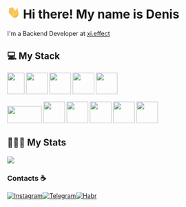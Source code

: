


# <img src="https://raw.githubusercontent.com/ABSphreak/ABSphreak/master/gifs/Hi.gif"  width="30px"> Hi there! My name is Denis



I'm a Backend Developer at <a href="https://xieffect.ru/">xi.effect</a>



## 💻 My Stack
<a href="https://www.python.org/" target="_blank"> <img src="https://s3.dualstack.us-east-2.amazonaws.com/pythondotorg-assets/media/community/logos/python-logo-only.png" width="40" height="50"/></a>
<a href="https://flask.palletsprojects.com/en/2.2.x/" target="_blank"> <img src="https://global-uploads.webflow.com/6097e0eca1e875de53031ff6/61b9bdbbf62ffc669317a1bc_Flask%20logo.png" width="50" height="50"/></a>
<a href="https://www.djangoproject.com/" target="_blank"> <img src="https://cdn.iconscout.com/icon/free/png-256/django-3521389-2944833.png" width="50" height="50"/></a>
<a href="https://flask-restx.readthedocs.io/en/latest/" target="_blank"> <img src="https://flask-restx.readthedocs.io/en/latest/_static/logo-512.png" width="50" height="50"/></a>
<a href="https://socket.io/" target="_blank"> <img src="https://upload.wikimedia.org/wikipedia/commons/9/96/Socket-io.svg" width="50" height="50"/></a>


<a href="https://www.mysql.com/" target="_blank"> <img src="https://upload.wikimedia.org/wikipedia/ru/d/d3/Mysql.png" width="80" height="40"/></a>
<a href="https://www.postgresql.org/" target="_blank"> <img src="https://img.icons8.com/color/512/postgreesql.png" width="50" height="50"/></a>
<a href="https://www.sqlalchemy.org/" target="_blank"> <img src="https://pbs.twimg.com/profile_images/476392134489014273/q5uAkmy7_400x400.png" width="50" height="50"/></a>
<a href="https://git-scm.com/" target="_blank"> <img src="https://img.icons8.com/color/50/000000/git.png" width="50" height="50"/></a>
<a href="https://www.postman.com/" target="_blank"> <img src="https://uxwing.com/wp-content/themes/uxwing/download/brands-and-social-media/postman-icon.png" width="50" height="50"/></a>
<a href="https://docs.pytest.org/en/7.2.x/" target="_blank"> <img src="https://docs.pytest.org/en/7.1.x/_static/pytest_logo_curves.svg" width="50" height="50"/></a>



## 👨🏻‍💻 My Stats
<span>
  <a href="https://github.com/anuraghazra/github-readme-stats">
    <img align="center" width=450 src="https://github-readme-stats.vercel.app/api?username=porebrikk&show_icons=true&count_private=true&theme=dark" />
  </a>
</span> 
<span> </span>



### Contacts :coffee:

<div>

<a target="_blank"  href="https://www.instagram.com/porebrikk/"><img  src="https://img.icons8.com/doodle/512/instagram-new.png"  alt="Instagram" width="50" height="50"/></a><a target="_blank"  href="https://t.me/porebrikk"><img src="https://img.icons8.com/doodle/512/telegram-app.png" alt="Telegram" width="53" height="53"/></a><a target="_blank"  href="https://career.habr.com/porebrikk"><img src="https://lh3.googleusercontent.com/edRRbGyqUkIfoeCNmeNl8HXz5evJFSzgDjfRBrjDVLF2WIL-CCNXAAkjHByPiGAwjiSW" alt="Habr" width="50" height="50"/></a>

</div>
